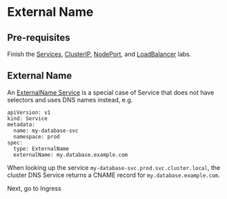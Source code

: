 # External Name

## Pre-requisites

Finish the [Services](services.md), [ClusterIP](clusterip.md), [NodePort](nodeport.md), and [LoadBalancer](loadbalancer.md) labs.

## External Name

An [ExternalName Service](https://kubernetes.io/docs/concepts/services-networking/service/#externalname) is a special case of Service that does not have selectors and uses DNS names instead, e.g. 

```
apiVersion: v1
kind: Service
metadata:
  name: my-database-svc
  namespace: prod
spec:
  type: ExternalName
  externalName: my.database.example.com
```

When looking up the service `my-database-svc.prod.svc.cluster.local`, the cluster DNS Service returns a CNAME record for `my.database.example.com`.

Next, go to Ingress
